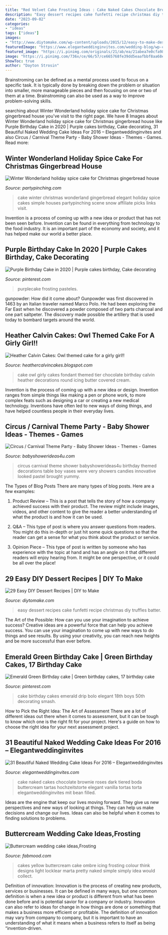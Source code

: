 ```yaml
---
title: "Red Velvet Cake Frosting Ideas : Cake Naked Cakes Chocolate Brownie Roses Dark Tiered Boda Buttercream Tartas Hochzeitstorte Elegant Vanilla Tortas Torta Elegantweddinginvites Mit Bean Filled"
description: "Easy dessert recipes cake funfetti recipe christmas diy truffles batter"
date: "2023-09-02"
categories:
- "ideas"
tags: ["ideas"]
images:
- "http://www.diytomake.com/wp-content/uploads/2015/12/easy-to-make-dessert-recipe.jpg"
featuredImage: "https://www.elegantweddinginvites.com/wedding-blog/wp-content/uploads/2015/11/4-tiered-dark-chocolate-brownie-naked-wedding-cake-filled-with-vanilla-bean-buttercream.jpg"
featured_image: "https://i.pinimg.com/originals/21/ab/ea/21abea7e0cfa987ff10af41aa9aebf89.jpg"
image: "https://i.pinimg.com/736x/ce/66/57/ce665768fe39dd5eaafbbf8aa68e15ef.jpg"
ShowToc: true
author: "Dayton Strosin"
---
```



Brainstroming can be defined as a mental process used to focus on a specific task. It is typically done by breaking down the problem or situation into smaller, more manageable pieces and then focusing on one or two of them at a time. Brainstroming can also be used as a way to improve problem-solving skills.

	

		
searching about Winter Wonderland holiday spice cake for Christmas gingerbread house you've visit to the right page. We have 8 Images about Winter Wonderland holiday spice cake for Christmas gingerbread house like Purple Birthday Cake in 2020 | Purple cakes birthday, Cake decorating, 31 Beautiful Naked Wedding Cake Ideas For 2016 – Elegantweddinginvites and also Circus / Carnival Theme Party - Baby Shower Ideas - Themes - Games. Read more:
		
    
## Winter Wonderland Holiday Spice Cake For Christmas Gingerbread House

<img loading=lazy src="https://partypinching.com/wp-content/uploads/2018/12/s1-1024x768.jpg" onerror="this.onerror=null;this.src='https://tse2.mm.bing.net/th?id=OIP._VxiGWI57Iu7EjWUcqryHQHaFj&amp;pid=15.1';" alt="Winter Wonderland holiday spice cake for Christmas gingerbread house">

_Source: partypinching.com_

>cake winter christmas wonderland gingerbread elegant holiday spice cakes simple houses partypinching scene snow affiliate picks links visit. 

	

Invention is a process of coming up with a new idea or product that has not been seen before. Invention can be found in everything from technology to the food industry. It is an important part of the economy and society, and it has helped make our world a better place.

    
## Purple Birthday Cake In 2020 | Purple Cakes Birthday, Cake Decorating

<img loading=lazy src="https://i.pinimg.com/736x/ce/66/57/ce665768fe39dd5eaafbbf8aa68e15ef.jpg" onerror="this.onerror=null;this.src='https://tse4.mm.bing.net/th?id=OIP.NTd6hDu5ZbaOYHHEAVWrvQHaJ3&amp;pid=15.1';" alt="Purple Birthday Cake in 2020 | Purple cakes birthday, Cake decorating">

_Source: pinterest.com_

>purplecake frosting pasteles. 

	

gunpowder: How did it come about?
Gunpowder was first discovered in 1463 by an Italian traveler named Marco Polo. He had been exploring the Far East when he discovered a powder composed of two parts charcoal and one part saltpeter. The discovery made possible the artillery that is used today to bombard targets around the world.

    
## Heather Calvin Cakes: Owl Themed Cake For A Girly Girl!!

<img loading=lazy src="https://2.bp.blogspot.com/-M0tvfDMsI0U/T1t96ThSfXI/AAAAAAAAAHU/sUI61wwfw-Q/s1600/100_3842.JPG" onerror="this.onerror=null;this.src='https://tse4.mm.bing.net/th?id=OIP.pVCjc0aPO3k2RNZQi4abngHaJ4&amp;pid=15.1';" alt="Heather Calvin Cakes: Owl themed cake for a girly girl!!">

_Source: heathercalvincakes.blogspot.com_

>cake owl girly cakes fondant themed tier chocolate birthday calvin heather decorations round icing butter covered cream. 

	

Invention is the process of coming up with a new idea or design. Invention ranges from simple things like making a pen or phone work, to more complex feats such as designing a car or creating a new medical technology. Inventions have often led to new ways of doing things, and have helped countless people in their everyday lives.

    
## Circus / Carnival Theme Party - Baby Shower Ideas - Themes - Games

<img loading=lazy src="https://babyshowerideas4u.com/wp-content/uploads/2014/01/1383150_196029323915043_79703236_n.jpg" onerror="this.onerror=null;this.src='https://tse4.mm.bing.net/th?id=OIP.CyYZ4apSyUekkySSpWfu4AHaLE&amp;pid=15.1';" alt="Circus / Carnival Theme Party - Baby Shower Ideas - Themes - Games">

_Source: babyshowerideas4u.com_

>circus carnival theme shower babyshowerideas4u birthday themed decorations table boy vases were very showers candies innovative looked pastel brought yummy. 

	

The Types of Blog Posts
There are many types of blog posts. Here are a few examples:
1. Product Review – This is a post that tells the story of how a company achieved success with their product. The review might include images, videos, and other content to give the reader a better understanding of what the product is and how it can be used.

2. Q&A – This type of post is where you answer questions from readers. You might do this in-depth or just hit some quick questions so that the reader can get a sense for what you think about the product or service.

3. Opinion Piece – This type of post is written by someone who has experience with the topic at hand and has an angle on it that different readers will enjoy hearing from. It might be one perspective, or it could be all over the place!


    
## 29 Easy DIY Dessert Recipes | DIY To Make

<img loading=lazy src="http://www.diytomake.com/wp-content/uploads/2015/12/easy-to-make-dessert-recipe.jpg" onerror="this.onerror=null;this.src='https://tse2.mm.bing.net/th?id=OIP.FvKPTDKbxzRtXzudYht8DAHaKf&amp;pid=15.1';" alt="29 Easy DIY Dessert Recipes | DIY to Make">

_Source: diytomake.com_

>easy dessert recipes cake funfetti recipe christmas diy truffles batter. 

	

The Art of the Possible: How can you use your imagination to achieve success?
Creative ideas are a powerful force that can help you achieve success. You can use your imagination to come up with new ways to do things and see results. By using your creativity, you can reach new heights and be more successful than ever before.

    
## Emerald Green Birthday Cake | Green Birthday Cakes, 17 Birthday Cake

<img loading=lazy src="https://i.pinimg.com/originals/21/ab/ea/21abea7e0cfa987ff10af41aa9aebf89.jpg" onerror="this.onerror=null;this.src='https://tse1.mm.bing.net/th?id=OIP.j1TzIZ8RnHeD3JFe5Jj6WAHaJ3&amp;pid=15.1';" alt="Emerald Green Birthday cake | Green birthday cakes, 17 birthday cake">

_Source: pinterest.com_

>cake birthday cakes emerald drip bolo elegant 18th boys 50th decorating smash. 

	

How to Pick the Right Idea: The Art of Assessment
There are a lot of different ideas out there when it comes to assessment, but it can be tough to know which one is the right fit for your project. Here's a guide on how to choose the right idea for your next assessment project.

    
## 31 Beautiful Naked Wedding Cake Ideas For 2016 – Elegantweddinginvites

<img loading=lazy src="https://www.elegantweddinginvites.com/wedding-blog/wp-content/uploads/2015/11/4-tiered-dark-chocolate-brownie-naked-wedding-cake-filled-with-vanilla-bean-buttercream.jpg" onerror="this.onerror=null;this.src='https://tse2.mm.bing.net/th?id=OIP.kRzvWU6gLGBJF15eM4t1awHaKr&amp;pid=15.1';" alt="31 Beautiful Naked Wedding Cake Ideas For 2016 – Elegantweddinginvites">

_Source: elegantweddinginvites.com_

>cake naked cakes chocolate brownie roses dark tiered boda buttercream tartas hochzeitstorte elegant vanilla tortas torta elegantweddinginvites mit bean filled. 

	

Ideas are the engine that keep our lives moving forward. They give us new perspectives and new ways of looking at things. They can help us make decisions and change our lives. Ideas can also be helpful when it comes to finding solutions to problems.

    
## Buttercream Wedding Cake Ideas,Frosting

<img loading=lazy src="http://fabmood.com/wp-content/uploads/2014/05/Buttercream-wedding-cake8.jpg" onerror="this.onerror=null;this.src='https://tse4.mm.bing.net/th?id=OIP.qPy-plt6y7uCerYM9Vvz8gHaJ4&amp;pid=15.1';" alt="Buttercream wedding cake ideas,Frosting">

_Source: fabmood.com_

>cakes yellow buttercream cake ombre icing frosting colour think designs light locklear marta pretty naked simple simply idea would collect. 

	

Definition of innovation:
Innovation is the process of creating new products, services or businesses. It can be defined in many ways, but one common definition is when a new idea or product is different from what has been done before and is potential savior for a company or industry. Innovation can also refer to ideas for change in how things are done or something that makes a business more efficient or profitable. The definition of innovation may vary from company to company, but it is important to have an understanding of what it means when a business refers to itself as being “invention-driven.

